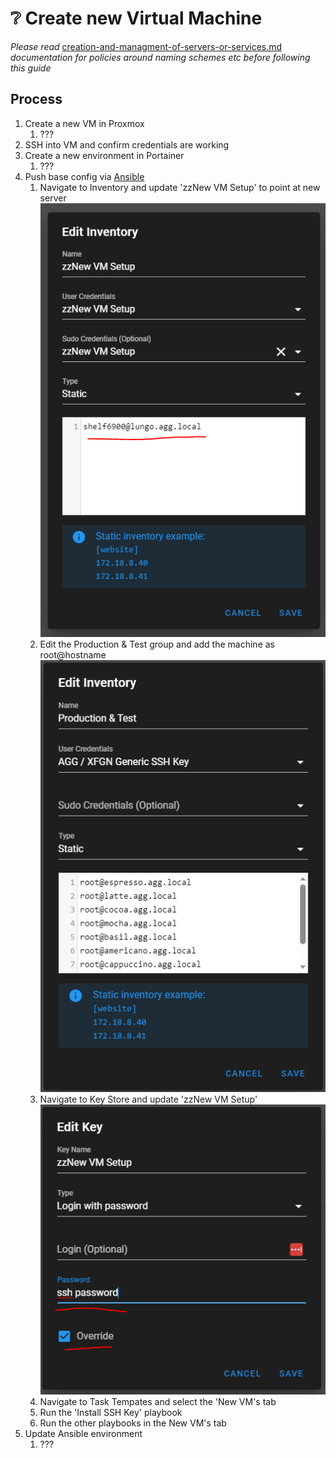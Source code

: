 # ❔ Create new Virtual Machine

_Please read_ [creation-and-managment-of-servers-or-services.md](../policies/creation-and-managment-of-servers-or-services.md "mention") _documentation for policies around naming schemes etc before following this guide_

## Process

1. Create a new VM in Proxmox
   1. ???
2. SSH into VM and confirm credentials are working
3. Create a new environment in Portainer
   1. ???
4. Push base config via [Ansible](https://ansible.xfgn.dev/project/1/inventory)
   1. Navigate to Inventory and update 'zzNew VM Setup' to point at new server\
      ![](<../.gitbook/assets/image (32).png>)
   2. Edit the Production & Test group and add the machine as root@hostname\
      ![](<../.gitbook/assets/image (12).png>)
   3. Navigate to Key Store and update 'zzNew VM Setup'\
      ![](<../.gitbook/assets/image (35).png>)
   4. Navigate to Task Tempates and select the 'New VM's tab
   5. Run the 'Install SSH Key' playbook
   6. Run the other playbooks in the New VM's tab
5. Update Ansible environment
   1. ???
